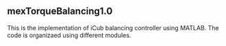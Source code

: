 ## mexTorqueBalancing1.0

This is the implementation of iCub balancing controller using MATLAB. The code is organizaed using different modules.